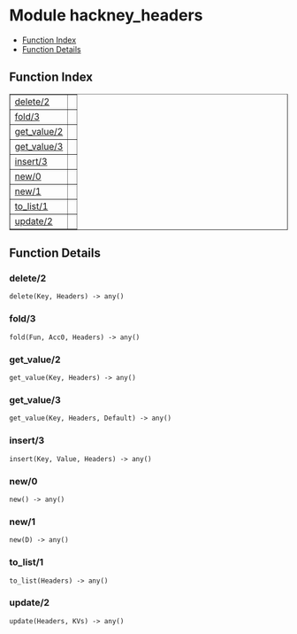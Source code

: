 

# Module hackney_headers #
* [Function Index](#index)
* [Function Details](#functions)


<a name="index"></a>

## Function Index ##


<table width="100%" border="1" cellspacing="0" cellpadding="2" summary="function index"><tr><td valign="top"><a href="#delete-2">delete/2</a></td><td></td></tr><tr><td valign="top"><a href="#fold-3">fold/3</a></td><td></td></tr><tr><td valign="top"><a href="#get_value-2">get_value/2</a></td><td></td></tr><tr><td valign="top"><a href="#get_value-3">get_value/3</a></td><td></td></tr><tr><td valign="top"><a href="#insert-3">insert/3</a></td><td></td></tr><tr><td valign="top"><a href="#new-0">new/0</a></td><td></td></tr><tr><td valign="top"><a href="#new-1">new/1</a></td><td></td></tr><tr><td valign="top"><a href="#to_list-1">to_list/1</a></td><td></td></tr><tr><td valign="top"><a href="#update-2">update/2</a></td><td></td></tr></table>


<a name="functions"></a>

## Function Details ##

<a name="delete-2"></a>

### delete/2 ###

`delete(Key, Headers) -> any()`


<a name="fold-3"></a>

### fold/3 ###

`fold(Fun, Acc0, Headers) -> any()`


<a name="get_value-2"></a>

### get_value/2 ###

`get_value(Key, Headers) -> any()`


<a name="get_value-3"></a>

### get_value/3 ###

`get_value(Key, Headers, Default) -> any()`


<a name="insert-3"></a>

### insert/3 ###

`insert(Key, Value, Headers) -> any()`


<a name="new-0"></a>

### new/0 ###

`new() -> any()`


<a name="new-1"></a>

### new/1 ###

`new(D) -> any()`


<a name="to_list-1"></a>

### to_list/1 ###

`to_list(Headers) -> any()`


<a name="update-2"></a>

### update/2 ###

`update(Headers, KVs) -> any()`


